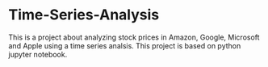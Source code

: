 # Time-Series-Analysis
This is a project about analyzing stock prices in Amazon, Google, Microsoft and Apple using a time series analsis. This project is based on python jupyter notebook.
